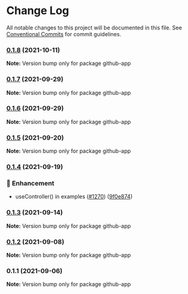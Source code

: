 # Change Log

All notable changes to this project will be documented in this file.
See [Conventional Commits](https://conventionalcommits.org) for commit guidelines.

### [0.1.8](https://github.com/coinbase/rest-hooks/compare/github-app@0.1.7...github-app@0.1.8) (2021-10-11)

**Note:** Version bump only for package github-app





### [0.1.7](https://github.com/coinbase/rest-hooks/compare/github-app@0.1.6...github-app@0.1.7) (2021-09-29)

**Note:** Version bump only for package github-app





### [0.1.6](https://github.com/coinbase/rest-hooks/compare/github-app@0.1.5...github-app@0.1.6) (2021-09-29)

**Note:** Version bump only for package github-app





### [0.1.5](https://github.com/coinbase/rest-hooks/compare/github-app@0.1.4...github-app@0.1.5) (2021-09-20)

**Note:** Version bump only for package github-app





### [0.1.4](https://github.com/coinbase/rest-hooks/compare/github-app@0.1.3...github-app@0.1.4) (2021-09-19)


### 💅 Enhancement

* useController() in examples ([#1270](https://github.com/coinbase/rest-hooks/issues/1270)) ([9f0e874](https://github.com/coinbase/rest-hooks/commit/9f0e87401856c0b51f12cd4cfc672aecb1f9a24e))



### [0.1.3](https://github.com/coinbase/rest-hooks/compare/github-app@0.1.2...github-app@0.1.3) (2021-09-14)

**Note:** Version bump only for package github-app





### [0.1.2](https://github.com/coinbase/rest-hooks/compare/github-app@0.1.1...github-app@0.1.2) (2021-09-08)

**Note:** Version bump only for package github-app





### 0.1.1 (2021-09-06)

**Note:** Version bump only for package github-app
